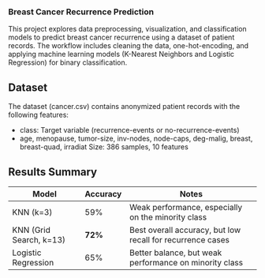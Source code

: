 <H3>Breast Cancer Recurrence Prediction</H3>
This project explores data preprocessing, visualization, and classification models to predict breast cancer recurrence using a dataset of patient records. The workflow includes cleaning the data, one-hot-encoding, and applying machine learning models (K-Nearest Neighbors and Logistic Regression) for binary classification.

<H2>Dataset</H2>
The dataset (cancer.csv) contains anonymized patient records with the following features:

- class: Target variable (recurrence-events or no-recurrence-events)
- age, menopause, tumor-size, inv-nodes, node-caps, deg-malig, breast, breast-quad, irradiat
Size: 386 samples, 10 features

<H2>Results Summary</H2>

| Model                   | Accuracy | Notes                                                      |
| ----------------------- | -------- | ---------------------------------------------------------- |
| KNN (k=3)               | 59%      | Weak performance, especially on the minority class         |
| KNN (Grid Search, k=13) | **72%**  | Best overall accuracy, but low recall for recurrence cases |
| Logistic Regression     | 65%      | Better balance, but weak performance on minority class     |
